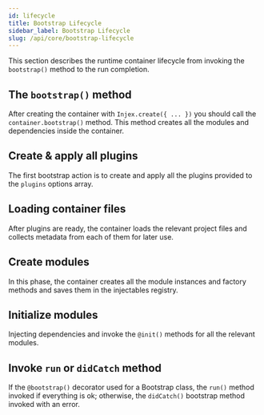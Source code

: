 ```yaml
---
id: lifecycle
title: Bootstrap Lifecycle
sidebar_label: Bootstrap Lifecycle
slug: /api/core/bootstrap-lifecycle
---
```


This section describes the runtime container lifecycle from invoking the `bootstrap()` method to the run completion.

## The `bootstrap()` method

After creating the container with `Injex.create({ ... })` you should call the `container.bootstrap()` method. This method creates all the modules and dependencies inside the container.

## Create & apply all plugins

The first bootstrap action is to create and apply all the plugins provided to the `plugins` options array.

## Loading container files

After plugins are ready, the container loads the relevant project files and collects metadata from each of them for later use.

## Create modules

In this phase, the container creates all the module instances and factory methods and saves them in the injectables registry.

## Initialize modules

Injecting dependencies and invoke the `@init()` methods for all the relevant modules.

## Invoke `run` or `didCatch` method

If the `@bootstrap()` decorator used for a Bootstrap class, the `run()` method invoked if everything is ok; otherwise, the `didCatch()` bootstrap method invoked with an error.